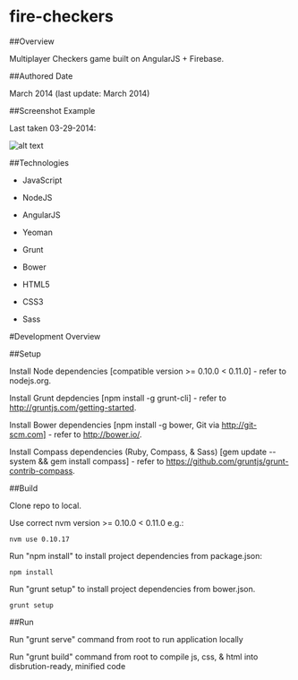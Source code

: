 fire-checkers
============

##Overview

Multiplayer Checkers game built on AngularJS + Firebase.

##Authored Date

March 2014 (last update: March 2014)

##Screenshot Example

Last taken 03-29-2014:

![alt text](https://raw.github.com/kyleaclark/fire-checkers/master/screenshot.png "Screenshot Image")

##Technologies

* JavaScript

* NodeJS

* AngularJS

* Yeoman

* Grunt

* Bower

* HTML5

* CSS3

* Sass

#Development Overview

##Setup

Install Node dependencies [compatible version >= 0.10.0 < 0.11.0] - refer to nodejs.org.

Install Grunt depdencies [npm install -g grunt-cli] - refer to http://gruntjs.com/getting-started.

Install Bower dependencies [npm install -g bower, Git via http://git-scm.com] - refer to http://bower.io/.

Install Compass dependencies (Ruby, Compass, & Sass) [gem update --system && gem install compass] - refer to https://github.com/gruntjs/grunt-contrib-compass.

##Build

Clone repo to local.

Use correct nvm version >= 0.10.0 < 0.11.0 e.g.:

```
nvm use 0.10.17
```

Run "npm install" to install project dependencies from package.json:

```
npm install
```

Run "grunt setup" to install project dependencies from bower.json.

```
grunt setup
```

##Run

Run "grunt serve" command from root to run application locally

Run "grunt build" command from root to compile js, css, & html into disbrution-ready, minified code
